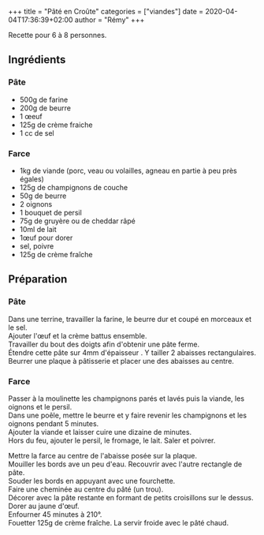 +++
title = "Pâté en Croûte"
categories = ["viandes"]
date = 2020-04-04T17:36:39+02:00
author = "Rémy"
+++

Recette pour 6 à 8 personnes.

<!--more-->
## Ingrédients

### Pâte

* 500g de farine
* 200g de beurre
* 1 œeuf
* 125g de crème fraiche
* 1 cc de sel

### Farce

* 1kg de viande (porc, veau ou volailles, agneau en partie à peu près égales)
* 125g de champignons de couche
* 50g de beurre
* 2 oignons
* 1 bouquet de persil
* 75g de gruyère ou de cheddar râpé
* 10ml de lait
* 1œuf pour dorer
* sel, poivre
* 125g de crème fraîche

## Préparation

### Pâte

Dans une terrine, travailler la farine, le beurre dur et coupé en morceaux et le sel.  
Ajouter l'œuf et la crème battus ensemble.  
Travailler du bout des doigts afin d'obtenir une pâte ferme.  
Étendre cette pâte sur 4mm d'épaisseur . Y tailler 2 abaisses rectangulaires.  
Beurrer une plaque à pâtisserie et placer une des abaisses au centre.

### Farce

Passer à la moulinette les champignons parés et lavés puis la viande, les oignons et le persil.  
Dans une poêle, mettre le beurre et y faire revenir les champignons et les oignons pendant 5 minutes.  
Ajouter la viande et laisser cuire une dizaine de minutes.  
Hors du feu, ajouter le persil, le fromage, le lait. Saler et poivrer.  

Mettre la farce au centre de l'abaisse posée sur la plaque.  
Mouiller les bords ave un peu d'eau. Recouvrir avec l'autre rectangle de pâte.  
Souder les bords en appuyant avec une fourchette.  
Faire une cheminée au centre du pâté (un trou).  
Décorer avec la pâte restante en formant de petits croisillons sur le dessus.  
Dorer au jaune d'œuf.  
Enfourner 45 minutes à 210°.  
Fouetter 125g de crème fraîche. La servir froide avec le pâté chaud.
